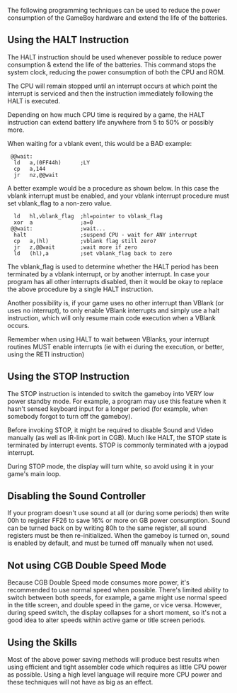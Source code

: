 The following programming techniques can be used to reduce the power
consumption of the GameBoy hardware and extend the life of the
batteries.

Using the HALT Instruction
--------------------------

The HALT instruction should be used whenever possible to reduce power
consumption & extend the life of the batteries. This command stops the
system clock, reducing the power consumption of both the CPU and ROM.

The CPU will remain stopped until an interrupt occurs at which point the
interrupt is serviced and then the instruction immediately following the
HALT is executed.

Depending on how much CPU time is required by a game, the HALT
instruction can extend battery life anywhere from 5 to 50% or possibly
more.

When waiting for a vblank event, this would be a BAD example:

` @@wait:`\
`  ld   a,(0FF44h)      ;LY`\
`  cp   a,144`\
`  jr   nz,@@wait`

A better example would be a procedure as shown below. In this case the
vblank interrupt must be enabled, and your vblank interrupt procedure
must set vblank\_flag to a non-zero value.

`  ld   hl,vblank_flag  ;hl=pointer to vblank_flag`\
`  xor  a               ;a=0`\
` @@wait:               ;wait...`\
`  halt                 ;suspend CPU - wait for ANY interrupt`\
`  cp   a,(hl)          ;vblank flag still zero?`\
`  jr   z,@@wait        ;wait more if zero`\
`  ld   (hl),a          ;set vblank_flag back to zero`

The vblank\_flag is used to determine whether the HALT period has been
terminated by a vblank interrupt, or by another interrupt. In case your
program has all other interrupts disabled, then it would be okay to
replace the above procedure by a single HALT instruction.

Another possibility is, if your game uses no other interrupt than VBlank
(or uses no interrupt), to only enable VBlank interrupts and simply use
a halt instruction, which will only resume main code execution when a
VBlank occurs.

Remember when using HALT to wait between VBlanks, your interrupt
routines MUST enable interrupts (ie with ei during the execution, or
better, using the RETI instruction)

Using the STOP Instruction
--------------------------

The STOP instruction is intended to switch the gameboy into VERY low
power standby mode. For example, a program may use this feature when it
hasn\'t sensed keyboard input for a longer period (for example, when
somebody forgot to turn off the gameboy).

Before invoking STOP, it might be required to disable Sound and Video
manually (as well as IR-link port in CGB). Much like HALT, the STOP
state is terminated by interrupt events. STOP is commonly terminated
with a joypad interrupt.

During STOP mode, the display will turn white, so avoid using it in your
game\'s main loop.

Disabling the Sound Controller
------------------------------

If your program doesn\'t use sound at all (or during some periods) then
write 00h to register FF26 to save 16% or more on GB power consumption.
Sound can be turned back on by writing 80h to the same register, all
sound registers must be then re-initialized. When the gameboy is turned
on, sound is enabled by default, and must be turned off manually when
not used.

Not using CGB Double Speed Mode
-------------------------------

Because CGB Double Speed mode consumes more power, it\'s recommended to
use normal speed when possible. There\'s limited ability to switch
between both speeds, for example, a game might use normal speed in the
title screen, and double speed in the game, or vice versa. However,
during speed switch, the display collapses for a short moment, so it\'s
not a good idea to alter speeds within active game or title screen
periods.

Using the Skills
----------------

Most of the above power saving methods will produce best results when
using efficient and tight assembler code which requires as little CPU
power as possible. Using a high level language will require more CPU
power and these techniques will not have as big as an effect.

